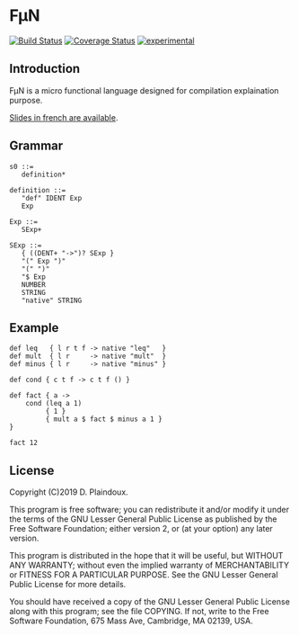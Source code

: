 # F&micro;N

[![Build Status](https://travis-ci.org/d-plaindoux/mfun.svg)](https://travis-ci.org/d-plaindoux/mfun)
[![Coverage Status](https://coveralls.io/repos/d-plaindoux/mfun/badge.png?branch=master)](https://coveralls.io/r/d-plaindoux/mfun?branch=master)
[![experimental](http://badges.github.io/stability-badges/dist/experimental.svg)](http://github.com/badges/stability-badges)

## Introduction

F&micro;N is a micro functional language designed for compilation explaination purpose. 

[Slides in french are available](https://www.slideshare.net/dplaindoux/compiling-fn-language).

## Grammar

```
s0 ::=
   definition*

definition ::=
   "def" IDENT Exp
   Exp

Exp ::=
   SExp+    	       	   

SExp ::=
   { ((DENT+ "->")? SExp } 	         
   "(" Exp ")"
   "(" ")"
   "$ Exp
   NUMBER
   STRING
   "native" STRING
```

## Example

```
def leq   { l r t f -> native "leq"   }
def mult  { l r     -> native "mult"  }
def minus { l r     -> native "minus" }

def cond { c t f -> c t f () }

def fact { a ->
    cond (leq a 1)
         { 1 }
         { mult a $ fact $ minus a 1 }
}         

fact 12
```

## License

Copyright (C)2019 D. Plaindoux.

This program is  free software; you can redistribute  it and/or modify
it  under the  terms  of  the GNU  Lesser  General  Public License  as
published by  the Free Software  Foundation; either version 2,  or (at
your option) any later version.

This program  is distributed in the  hope that it will  be useful, but
WITHOUT   ANY  WARRANTY;   without  even   the  implied   warranty  of
MERCHANTABILITY  or FITNESS  FOR  A PARTICULAR  PURPOSE.  See the  GNU
Lesser General Public License for more details.

You  should have  received a  copy of  the GNU  Lesser General  Public
License along with  this program; see the file COPYING.  If not, write
to the  Free Software Foundation,  675 Mass Ave, Cambridge,  MA 02139,
USA.
